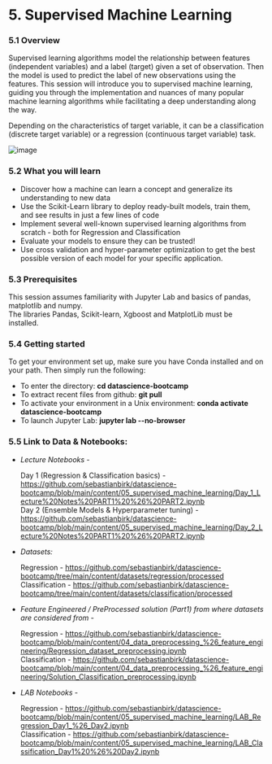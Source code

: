 # 5. Supervised Machine Learning

### 5.1 **Overview**

Supervised learning algorithms model the relationship between features (independent variables) and a label (target) given a set of observation. Then the model is used to predict the label of new observations using the features.
This session will introduce you to supervised machine learning, guiding you through the implementation and nuances of many popular machine learning algorithms while facilitating a deep understanding along the way.

Depending on the characteristics of target variable, it can be a classification (discrete target variable) or a regression (continuous target variable) task.

![image](https://user-images.githubusercontent.com/37260563/182246657-9e7d5f9b-2f38-48b0-a300-22881bd69ac6.png)


### 5.2 **What you will learn**
  - Discover how a machine can learn a concept and generalize its understanding to new data
  - Use the Scikit-Learn library to deploy ready-built models, train them, and see results in just a few lines of code
  - Implement several well-known supervised learning algorithms from scratch - both for Regression and Classification
  - Evaluate your models to ensure they can be trusted! 
  - Use cross validation and hyper-parameter optimization to get the best possible version of each model for your specific application.


### 5.3 **Prerequisites**
This session assumes familiarity with Jupyter Lab and basics of pandas, matplotlib and numpy.
</br > The libraries Pandas, Scikit-learn, Xgboost and MatplotLib must be installed.

### 5.4 **Getting started**
To get your environment set up, make sure you have Conda installed and on your path. Then simply run the following:

- To enter the directory: **cd datascience-bootcamp**
- To extract recent files from github: **git pull**
- To activate your environment in a Unix environment:  **conda activate datascience-bootcamp**
- To launch Jupyter Lab: **jupyter lab --no-browser**

### 5.5  Link to Data & Notebooks:

- *Lecture Notebooks -*<br>

  Day 1 (Regression & Classification basics) - https://github.com/sebastianbirk/datascience-bootcamp/blob/main/content/05_supervised_machine_learning/Day_1_Lecture%20Notes%20PART1%20%26%20PART2.ipynb <br>
  Day 2 (Ensemble Models  & Hyperparameter tuning) - https://github.com/sebastianbirk/datascience-bootcamp/blob/main/content/05_supervised_machine_learning/Day_2_Lecture%20Notes%20PART1%20%26%20PART2.ipynb

- *Datasets:* <br>

  Regression - https://github.com/sebastianbirk/datascience-bootcamp/tree/main/content/datasets/regression/processed <br>
  Classification - https://github.com/sebastianbirk/datascience-bootcamp/tree/main/content/datasets/classification/processed

- *Feature Engineered / PreProcessed solution (Part1) from where datasets are considered from* - <br>

  Regression - https://github.com/sebastianbirk/datascience-bootcamp/blob/main/content/04_data_preprocessing_%26_feature_engineering/Regression_dataset_preprocessing.ipynb <br>
  Classification - https://github.com/sebastianbirk/datascience-bootcamp/blob/main/content/04_data_preprocessing_%26_feature_engineering/Solution_Classification_preprocessing.ipynb

- *LAB Notebooks* - <br>

  Regression - https://github.com/sebastianbirk/datascience-bootcamp/blob/main/content/05_supervised_machine_learning/LAB_Regression_Day1_%26_Day2.ipynb <br>
  Classification - https://github.com/sebastianbirk/datascience-bootcamp/blob/main/content/05_supervised_machine_learning/LAB_Classification_Day1%20%26%20Day2.ipynb
